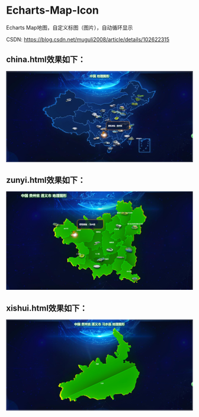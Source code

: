 # Echarts-Map-Icon
Echarts Map地图，自定义标图（图片），自动循环显示

CSDN: https://blog.csdn.net/muguli2008/article/details/102622315


## china.html效果如下：
![image](https://raw.githubusercontent.com/MuGuiLin/Echarts-Map-Icon/master/img/2019-10-18_185120.jpg)



## zunyi.html效果如下：
![image](https://raw.githubusercontent.com/MuGuiLin/Echarts-Map-Icon/master/img/2019-10-18_115431.jpg)



## xishui.html效果如下：
![image](https://raw.githubusercontent.com/MuGuiLin/Echarts-Map-Icon/master/img/2019-10-18_192706.jpg)


